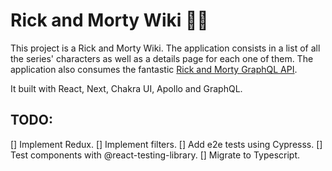# Rick and Morty Wiki 🧪💥
This project is a Rick and Morty Wiki. The application consists in a list of all the series' characters as well as a details page for each one of them. The application also consumes the fantastic [Rick and Morty GraphQL API](https://rickandmortyapi.com/graphql).

It built with React, Next, Chakra UI, Apollo and GraphQL.

## TODO:
[] Implement Redux.
[] Implement filters.
[] Add e2e tests using Cypresss.
[] Test components with @react-testing-library.
[] Migrate to Typescript.